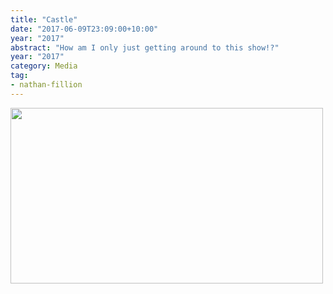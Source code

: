 ```yaml
---
title: "Castle"
date: "2017-06-09T23:09:00+10:00"
year: "2017"
abstract: "How am I only just getting around to this show!?"
year: "2017"
category: Media
tag:
- nathan-fillion
---
```

<p><img src="https://rubenerd.com/files/2017/castle@1x.jpg" alt="" style="width:500px; height:281px" srcset="https://rubenerd.com/files/2017/castle@1x.jpg 1x, https://rubenerd.com/files/2017/castle@2x.jpg 2x" /></p>

